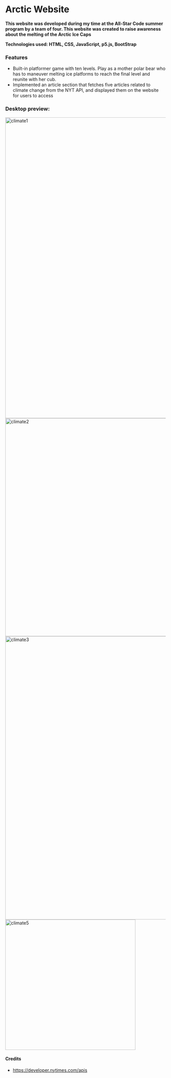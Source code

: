 # Arctic Website 

**This website was developed during my time at the All-Star Code summer program by a team of four. This website was created to raise awareness about the melting of the Arctic Ice Caps**

**Technologies used: HTML, CSS, JavaScript, p5.js, BootStrap**

### Features ###
- Built-in platformer game with ten levels. Play as a mother polar bear who has to maneuver melting ice platforms to reach the final level and reunite with her cub. 
- Implemented an article section that fetches five articles related to climate change from the NYT API, and displayed them on the website for users to access

### Desktop preview: ###
<img width="944" alt="climate1" src="https://user-images.githubusercontent.com/56855196/184565122-aaa2da7f-4c3a-4443-aa02-bb39d41f8fff.png">
<img width="684" alt="climate2" src="https://user-images.githubusercontent.com/56855196/184565123-2c7948d4-bcd7-461e-b9a3-e93cf62949bf.png">
<img width="889" alt="climate3" src="https://user-images.githubusercontent.com/56855196/184565129-ad047f63-e71a-4ac0-81f4-b18b7ff94694.png">
<img width="409" alt="climate5" src="https://user-images.githubusercontent.com/56855196/184565136-c58ca6ad-e0fd-456f-85ba-ff22170d9a04.PNG">




#### Credits ####
- https://developer.nytimes.com/apis
